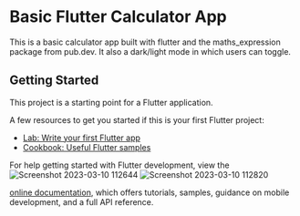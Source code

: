 # Basic Flutter Calculator App

This is a basic calculator app built with flutter and the maths_expression package from pub.dev. It also a dark/light mode in which users can toggle.
## Getting Started

This project is a starting point for a Flutter application.

A few resources to get you started if this is your first Flutter project:

- [Lab: Write your first Flutter app](https://docs.flutter.dev/get-started/codelab)
- [Cookbook: Useful Flutter samples](https://docs.flutter.dev/cookbook)

For help getting started with Flutter development, view the![Screenshot 2023-03-10 112644](https://user-images.githubusercontent.com/66903624/224476393-78516069-69bc-4c4f-811a-28e22f655082.png)
![Screenshot 2023-03-10 112820](https://user-images.githubusercontent.com/66903624/224476396-c5e1f3e2-17e9-49c3-8b36-1125ab59e9a1.png)

[online documentation](https://docs.flutter.dev/), which offers tutorials,
samples, guidance on mobile development, and a full API reference.
